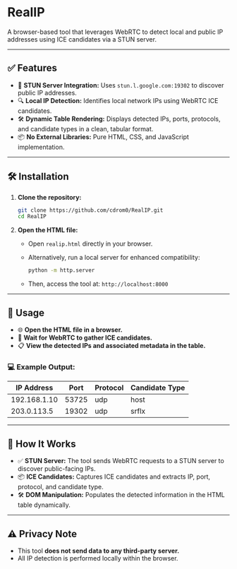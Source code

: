 # RealIP

A browser-based tool that leverages WebRTC to detect local and public IP addresses using ICE candidates via a STUN server.

---

## ✅ Features

* 📡 **STUN Server Integration:** Uses `stun.l.google.com:19302` to discover public IP addresses.
* 🔍 **Local IP Detection:** Identifies local network IPs using WebRTC ICE candidates.
* 🛠️ **Dynamic Table Rendering:** Displays detected IPs, ports, protocols, and candidate types in a clean, tabular format.
* 📦 **No External Libraries:** Pure HTML, CSS, and JavaScript implementation.

---

## 🛠️ Installation

1. **Clone the repository:**

   ```bash
   git clone https://github.com/cdrom0/RealIP.git
   cd RealIP
   ```

2. **Open the HTML file:**

   * Open `realip.html` directly in your browser.
   * Alternatively, run a local server for enhanced compatibility:

     ```bash
     python -m http.server
     ```
   * Then, access the tool at: `http://localhost:8000`

---

## 🧪 Usage

* 🌐 **Open the HTML file in a browser.**
* 🚀 **Wait for WebRTC to gather ICE candidates.**
* 📋 **View the detected IPs and associated metadata in the table.**

### 💻 Example Output:

| IP Address   | Port  | Protocol | Candidate Type |
| ------------ | ----- | -------- | -------------- |
| 192.168.1.10 | 53725 | udp      | host           |
| 203.0.113.5  | 19302 | udp      | srflx          |

---

## 📝 How It Works

* ✅ **STUN Server:** The tool sends WebRTC requests to a STUN server to discover public-facing IPs.
* 📦 **ICE Candidates:** Captures ICE candidates and extracts IP, port, protocol, and candidate type.
* 🛠️ **DOM Manipulation:** Populates the detected information in the HTML table dynamically.

---

## ⚠️ Privacy Note

* This tool **does not send data to any third-party server.**
* All IP detection is performed locally within the browser.
